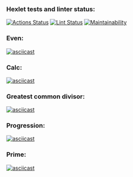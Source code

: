 ### Hexlet tests and linter status:
[![Actions Status](https://github.com/Nikon1624/frontend-project-lvl1/workflows/hexlet-check/badge.svg)](https://github.com/Nikon1624/frontend-project-lvl1/actions)
[![Lint Status](https://github.com/Nikon1624/frontend-project-lvl1/workflows/lint/badge.svg)](https://github.com/Nikon1624/frontend-project-lvl1/actions)
[![Maintainability](https://api.codeclimate.com/v1/badges/a99a88d28ad37a79dbf6/maintainability)](https://codeclimate.com/github/codeclimate/codeclimate/maintainability)
### Even:
[![asciicast](https://asciinema.org/a/uaRaKFCUBbooJwNLyRY8E5hbI.svg)](https://asciinema.org/a/uaRaKFCUBbooJwNLyRY8E5hbI)
### Calc:
[![asciicast](https://asciinema.org/a/QmZLkxa3QVHrRsU7SgJPOQnLT.svg)](https://asciinema.org/a/QmZLkxa3QVHrRsU7SgJPOQnLT)
### Greatest common divisor:
[![asciicast](https://asciinema.org/a/lOZM9AqsM2EBKk3yYjqvrggjS.svg)](https://asciinema.org/a/lOZM9AqsM2EBKk3yYjqvrggjS)
### Progression:
[![asciicast](https://asciinema.org/a/O45xF0Ewp3DpcKEyp83RbeXsT.svg)](https://asciinema.org/a/O45xF0Ewp3DpcKEyp83RbeXsT)
### Prime:
[![asciicast](https://asciinema.org/a/IAdCy2qlWNcZ0gKqJF0OeXXT3.svg)](https://asciinema.org/a/IAdCy2qlWNcZ0gKqJF0OeXXT3)
